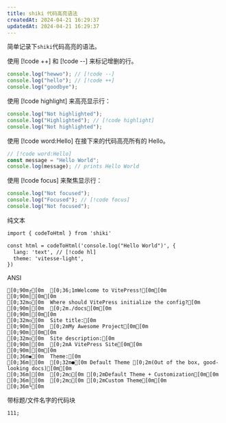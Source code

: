 ```yaml
---
title: shiki 代码高亮语法
createdAt: 2024-04-21 16:29:37
updatedAt: 2024-04-21 16:29:37
---
```


简单记录下`shiki`代码高亮的语法。

使用 [!code ++] 和 [!code --] 来标记增删的行。

```ts
console.log("hewwo"); // [!code --]
console.log("hello"); // [!code ++]
console.log("goodbye");
```

使用 [!code highlight] 来高亮显示行：

```ts
console.log("Not highlighted");
console.log("Highlighted"); // [!code highlight]
console.log("Not highlighted");
```

使用 [!code word:Hello] 在接下来的代码高亮所有的 Hello。

```ts
// [!code word:Hello]
const message = "Hello World";
console.log(message); // prints Hello World
```

使用 [!code focus] 来聚焦显示行：

```ts
console.log("Not focused");
console.log("Focused"); // [!code focus]
console.log("Not focused");
```

纯文本

```txt
import { codeToHtml } from 'shiki'

const html = codeToHtml('console.log("Hello World")', {
  lang: 'text', // [!code hl]
  theme: 'vitesse-light',
})
```

ANSI

```ansi
[0;90m┌[0m  [0;36;1mWelcome to VitePress![0m[0m
[0;90m│[0m[0m
[0;32m◇[0m  Where should VitePress initialize the config?[0m
[0;90m│[0m  [0;2m./docs[0m[0m
[0;90m│[0m[0m
[0;32m◇[0m  Site title:[0m
[0;90m│[0m  [0;2mMy Awesome Project[0m[0m
[0;90m│[0m[0m
[0;32m◇[0m  Site description:[0m
[0;90m│[0m  [0;2mA VitePress Site[0m[0m
[0;90m│[0m[0m
[0;36m◆[0m  Theme:[0m
[0;36m│[0m  [0;32m●[0m Default Theme [0;2m(Out of the box, good-looking docs)[0m[0m
[0;36m│[0m  [0;2m○[0m [0;2mDefault Theme + Customization[0m[0m
[0;36m│[0m  [0;2m○[0m [0;2mCustom Theme[0m[0m
[0;36m└[0m
```

带标题/文件名字的代码块

```js:index.tsx
111;
```
